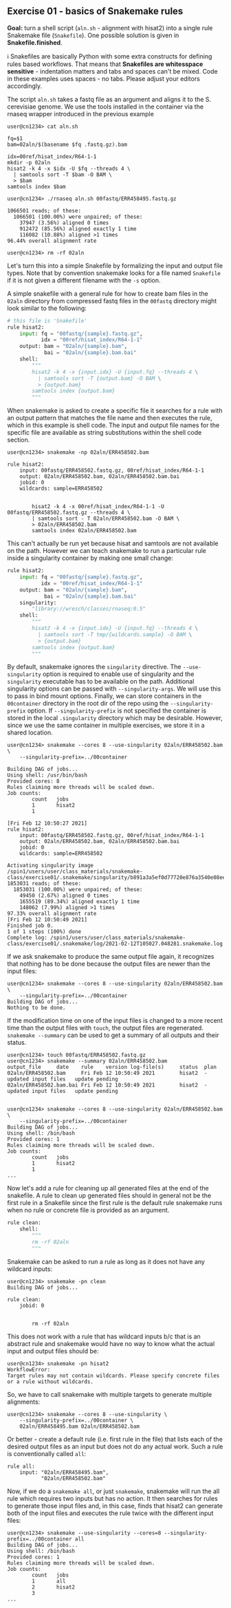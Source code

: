 ## Exercise 01 - basics of Snakemake rules

**Goal:** turn a shell script (`aln.sh` - alignment with hisat2) into a single
rule Snakemake file (`Snakefile`). One possible solution is given in
**Snakefile.finished**.


:information_source: Snakefiles are basically Python with some extra constructs for defining
rules based workflows. That means that **Snakefiles are whitesspace sensitive** - 
indentation matters and tabs and spaces can't be mixed. Code in these examples
uses spaces - no tabs. Please adjust your editors accordingly.

The script `aln.sh` takes a fastq file as an argument and aligns it to the
S. cerevisiae genome. We use the tools installed in the container via the
rnaseq wrapper introduced in the previous example

```console
user@cn1234> cat aln.sh

fq=$1
bam=02aln/$(basename $fq .fastq.gz).bam 

idx=00ref/hisat_index/R64-1-1
mkdir -p 02aln
hisat2 -k 4 -x $idx -U $fq --threads 4 \
  | samtools sort -T $bam -O BAM \
  > $bam
samtools index $bam

user@cn1234> ./rnaseq aln.sh 00fastq/ERR458495.fastq.gz

1066501 reads; of these:
  1066501 (100.00%) were unpaired; of these:
    37947 (3.56%) aligned 0 times
    912472 (85.56%) aligned exactly 1 time
    116082 (10.88%) aligned >1 times
96.44% overall alignment rate

user@cn1234> rm -rf 02aln
```

Let's turn this into a simple Snakefile by formalizing the input and
output file types. Note that by convention snakemake looks for a file named
`Snakefile` if it is not given a different filename with the `-s` option.

A simple snakefile with a general rule for how to create bam files in the
`02aln` directory from compressed fastq files in the `00fastq` directory might
look similar to the following:

```python
# this file is 'Snakefile'
rule hisat2:
    input: fq = "00fastq/{sample}.fastq.gz",
           idx = "00ref/hisat_index/R64-1-1"
    output: bam = "02aln/{sample}.bam",
            bai = "02aln/{sample}.bam.bai"
    shell:
        """
        hisat2 -k 4 -x {input.idx} -U {input.fq} --threads 4 \
          | samtools sort -T {output.bam} -O BAM \
          > {output.bam}
        samtools index {output.bam}
        """
```

When snakemake is asked to create a specific file it searches for a rule with
an output pattern that matches the file name and then executes the rule, which
in this example is shell code. The input and output file names for the specific
file are available as string substitutions within the shell code section.

```console
user@cn1234> snakemake -np 02aln/ERR458502.bam

rule hisat2:
    input: 00fastq/ERR458502.fastq.gz, 00ref/hisat_index/R64-1-1
    output: 02aln/ERR458502.bam, 02aln/ERR458502.bam.bai
    jobid: 0
    wildcards: sample=ERR458502


        hisat2 -k 4 -x 00ref/hisat_index/R64-1-1 -U 00fastq/ERR458502.fastq.gz --threads 4 \
        | samtools sort - T 02aln/ERR458502.bam -O BAM \
        > 02aln/ERR458502.bam
        samtools index 02aln/ERR458502.bam
```

This can't actually be run yet because hisat and samtools are not
available on the path. However we can teach snakemake to run a particular
rule inside a singularity container by making one small change:

```python
rule hisat2:
    input: fq = "00fastq/{sample}.fastq.gz",
           idx = "00ref/hisat_index/R64-1-1"
    output: bam = "02aln/{sample}.bam",
            bai = "02aln/{sample}.bam.bai"
    singularity:
        "library://wresch/classes/rnaseq:0.5"
    shell:
        """
        hisat2 -k 4 -x {input.idx} -U {input.fq} --threads 4 \
          | samtools sort -T tmp/{wildcards.sample} -O BAM \
          > {output.bam}
        samtools index {output.bam}
        """
```

By default, snakemake ignores the `singularity` directive. The
`--use-singularity` option is required to enable use of singularity and the
`singularity` executable has to be available on the path. Additional
singularity options can be passed with `--singularity-args`. We will use this
to pass in bind mount options. Finally, we can store containers in the
`00container` directory in the root dir of the repo using the
`--singularity-prefix` option. If `--singularity-prefix` is not specified
the container is stored in the local `.singularity` directory which may
be desirable. However, since we use the same container in multiple
exercises, we store it in a shared location.

```console
user@cn1234> snakemake --cores 8 --use-singularity 02aln/ERR458502.bam \
    --singularity-prefix=../00container

Building DAG of jobs...
Using shell: /usr/bin/bash
Provided cores: 8
Rules claiming more threads will be scaled down.
Job counts:
        count   jobs
        1       hisat2
        1

[Fri Feb 12 10:50:27 2021]
rule hisat2:
    input: 00fastq/ERR458502.fastq.gz, 00ref/hisat_index/R64-1-1
    output: 02aln/ERR458502.bam, 02aln/ERR458502.bam.bai
    jobid: 0
    wildcards: sample=ERR458502

Activating singularity image /spin1/users/user/class_materials/snakemake-class/exercise01/.snakemake/singularity/b891a3a5ef0d77720e876a3540e08ee7.simg
1853031 reads; of these:
  1853031 (100.00%) were unpaired; of these:
    49450 (2.67%) aligned 0 times
    1655519 (89.34%) aligned exactly 1 time
    148062 (7.99%) aligned >1 times
97.33% overall alignment rate
[Fri Feb 12 10:50:49 2021]
Finished job 0.
1 of 1 steps (100%) done
Complete log: /spin1/users/user/class_materials/snakemake-class/exercise01/.snakemake/log/2021-02-12T105027.048281.snakemake.log

```

If we ask snakemake to produce the same output file again, it recognizes
that nothing has to be done because the output files are newer than
the input files:

```console
user@cn1234> snakemake --cores 8 --use-singularity 02aln/ERR458502.bam \
    --singularity-prefix=../00container
Building DAG of jobs...
Nothing to be done.
```

If the modification time on one of the input files is changed to a more
recent time than the output files with `touch`, the output files are
regenerated. `snakemake --summary` can be used to get a summary of 
all outputs and their status.

```console
user@cn1234> touch 00fastq/ERR458502.fastq.gz
user@cn1234> snakemake --summary 02aln/ERR458502.bam
output_file     date    rule    version log-file(s)     status  plan
02aln/ERR458502.bam     Fri Feb 12 10:50:49 2021        hisat2  -               updated input files   update pending
02aln/ERR458502.bam.bai Fri Feb 12 10:50:49 2021        hisat2  -               updated input files   update pending


user@cn1234> snakemake --cores 8 --use-singularity 02aln/ERR458502.bam \
    --singularity-prefix=../00container
Building DAG of jobs...
Using shell: /bin/bash
Provided cores: 1
Rules claiming more threads will be scaled down.
Job counts:
        count   jobs
        1       hisat2
        1
...
```

Now let's add a rule for cleaning up all generated files at the end of the
snakefile.  A rule to clean up generated files should in general not be the
first rule in a Snakefile since the first rule is the default rule snakemake
runs when no rule or concrete file is provided as an argument.

```python
rule clean:
    shell:
        """
        rm -rf 02aln
        """
```

Snakemake can be asked to run a rule as long as it does not have any wildcard
inputs:

```console
user@cn1234> snakemake -pn clean
Building DAG of jobs...

rule clean:
    jobid: 0


        rm -rf 02aln
```

This does not work with a rule that has wildcard inputs b/c that is an abstract
rule and snakemake would have no way to know what the actual input and output
files should be:

```console
user@cn1234> snakemake -pn hisat2
WorkflowError:                                                                                    
Target rules may not contain wildcards. Please specify concrete files or a rule without wildcards.
```

So, we have to call snakemake with multiple targets to generate multiple
alignments:

```console
user@cn1234> snakemake --cores 8 --use-singularity \
    --singularity-prefix=../00container \
    02aln/ERR458495.bam 02aln/ERR458502.bam
```

Or better - create a default rule (i.e. first rule in the file) that lists
each of the desired output files as an input but does not do any actual work.
Such a rule is conventionally called `all`:

```console
rule all:
    input: "02aln/ERR458495.bam",
           "02aln/ERR458502.bam"
```

Now, if we do a `snakemake all`, or just `snakemake`, snakemake will run the
all rule which requires two inputs but has no action. It then searches for
rules to generate those input files and, in this case, finds that hisat2 can generate
both of the input files and executes the rule twice with the different input files:

```console
user@cn1234> snakemake --use-singularity --cores=8 --singularity-prefix=../00container all
Building DAG of jobs...
Using shell: /bin/bash
Provided cores: 1
Rules claiming more threads will be scaled down.
Job counts:
        count   jobs
        1       all
        2       hisat2
        3
...
```


